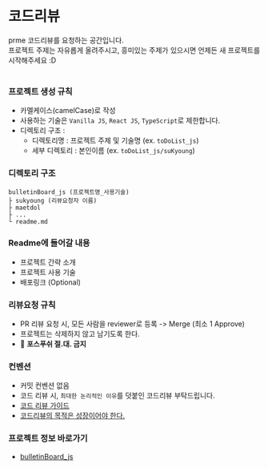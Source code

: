 # 코드리뷰
prme
코드리뷰를 요청하는 공간입니다. <br/>
프로젝트 주제는 자유롭게 올려주시고, 흥미있는 주제가 있으시면 언제든 새 프로젝트를 시작해주세요 :D
<br/><br/>

### 프로젝트 생성 규칙

- 카멜케이스(camelCase)로 작성
- 사용하는 기술은 `Vanilla JS`, `React JS`, `TypeScript`로 제한합니다.
- 디렉토리 구조 :
  - 디렉토리명 : 프로젝트 주제 및 기술명 (ex. `toDoList_js`)
  - 세부 디렉토리 : 본인이름 (ex. `toDoList_js/suKyoung`)

### 디렉토리 구조

```
bulletinBoard_js (프로젝트명_사용기술)
├ sukyoung (리뷰요청자 이름)
├ maetdol
├ ...
└ readme.md
```

### Readme에 들어갈 내용

- 프로젝트 간략 소개
- 프로젝트 사용 기술
- 배포링크 (Optional)

### 리뷰요청 규칙

- PR 리뷰 요청 시, 모든 사람을 reviewer로 등록 -> Merge (최소 1 Approve)
- 프로젝트는 삭제하지 않고 남기도록 한다.
- 🚫 **포스푸쉬 절.대. 금지**

### 컨벤션

- 커밋 컨벤션 없음
- 코드 리뷰 시, `최대한 논리적인 이유`를 덧붙인 코드리뷰 부탁드립니다.
- [코드 리뷰 가이드](https://edykim.com/ko/post/code-review-guide/)
- [코드리뷰의 목적은 성장이어야 한다.](https://jbee.io/essay/code-review-goal/)

### 프로젝트 정보 바로가기

- [bulletinBoard_js](https://awesome-tomato.github.io/CodeReview/bulletinboard_js/)
